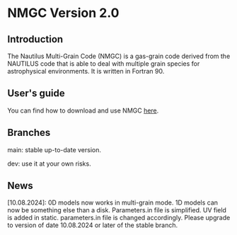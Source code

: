 # NMGC Version 2.0

## Introduction
The Nautilus Multi-Grain Code (NMGC) is a gas-grain code derived from the NAUTILUS code that is able to deal with multiple grain species for astrophysical environments. It is written in Fortran 90.

## User's guide
You can find how to download and use NMGC [here][1].

## Branches
main: stable up-to-date version.

dev: use it at your own risks.

## News
[10.08.2024]: 0D models now works in multi-grain mode. 1D models can now be something else than a disk. Parameters.in file is simplified. UV field is added in static. parameters.in file is changed accordingly. Please upgrade to version of date 10.08.2024 or later of the stable branch.


[1]: https://nmgc-20.readthedocs.io/en/latest
     